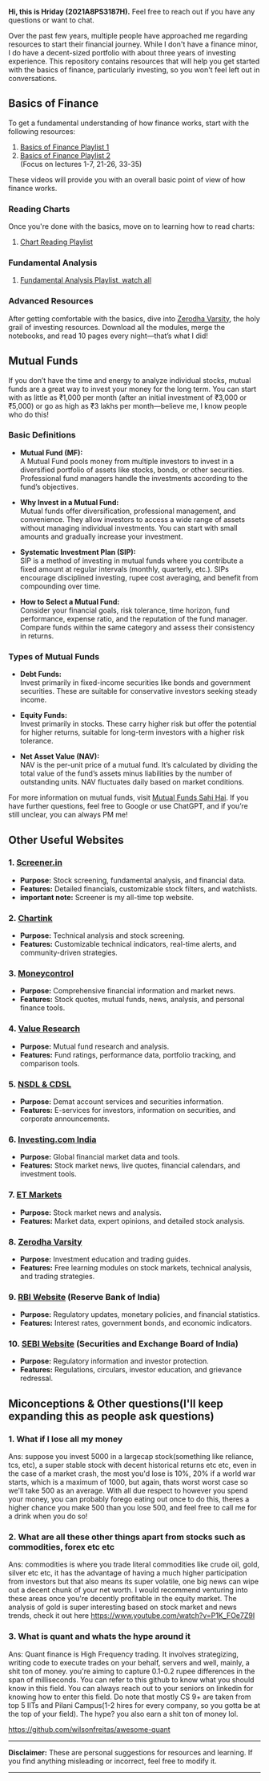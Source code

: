 **Hi, this is Hriday (2021A8PS3187H).** Feel free to reach out if you have any questions or want to chat.

Over the past few years, multiple people have approached me regarding resources to start their financial journey. While I don't have a finance minor, I do have a decent-sized portfolio with about three years of investing experience. This repository contains resources that will help you get started with the basics of finance, particularly investing, so you won't feel left out in conversations.

## Basics of Finance

To get a fundamental understanding of how finance works, start with the following resources:

1. [Basics of Finance Playlist 1](https://www.youtube.com/watch?v=-bLeRnOHq-8&list=PLEAWiihj06OL80BfkpXVh2AQ-AYe04xiU&pp=iAQB)
2. [Basics of Finance Playlist 2](https://www.youtube.com/watch?v=Xn7KWR9EOGQ&list=PL8uhW8cclMiNv8UT1NUawB-XpXVeJ8mN8)  
   (Focus on lectures 1-7, 21-26, 33-35)

These videos will provide you with an overall basic point of view of how finance works.

### Reading Charts

Once you're done with the basics, move on to learning how to read charts:

1. [Chart Reading Playlist](https://www.youtube.com/watch?v=sAXJJ5zOCMw&list=PLT6_Bt_TKitLs84l0Mv_iCVKITN95AbL_)



### Fundamental Analysis
1. [Fundamental Analysis Playlist, watch all](https://www.youtube.com/watch?v=0y56doOvQ9g&list=PL8uhW8cclMiOFY9hUCP7uROKCLkIMQ1tI)

### Advanced Resources

After getting comfortable with the basics, dive into [Zerodha Varsity](https://zerodha.com/varsity/), the holy grail of investing resources. Download all the modules, merge the notebooks, and read 10 pages every night—that’s what I did!

## Mutual Funds

If you don’t have the time and energy to analyze individual stocks, mutual funds are a great way to invest your money for the long term. You can start with as little as ₹1,000 per month (after an initial investment of ₹3,000 or ₹5,000) or go as high as ₹3 lakhs per month—believe me, I know people who do this!

### Basic Definitions

- **Mutual Fund (MF):**  
  A Mutual Fund pools money from multiple investors to invest in a diversified portfolio of assets like stocks, bonds, or other securities. Professional fund managers handle the investments according to the fund’s objectives.

- **Why Invest in a Mutual Fund:**  
  Mutual funds offer diversification, professional management, and convenience. They allow investors to access a wide range of assets without managing individual investments. You can start with small amounts and gradually increase your investment.

- **Systematic Investment Plan (SIP):**  
  SIP is a method of investing in mutual funds where you contribute a fixed amount at regular intervals (monthly, quarterly, etc.). SIPs encourage disciplined investing, rupee cost averaging, and benefit from compounding over time.

- **How to Select a Mutual Fund:**  
  Consider your financial goals, risk tolerance, time horizon, fund performance, expense ratio, and the reputation of the fund manager. Compare funds within the same category and assess their consistency in returns.

### Types of Mutual Funds

- **Debt Funds:**  
  Invest primarily in fixed-income securities like bonds and government securities. These are suitable for conservative investors seeking steady income.

- **Equity Funds:**  
  Invest primarily in stocks. These carry higher risk but offer the potential for higher returns, suitable for long-term investors with a higher risk tolerance.

- **Net Asset Value (NAV):**  
  NAV is the per-unit price of a mutual fund. It’s calculated by dividing the total value of the fund’s assets minus liabilities by the number of outstanding units. NAV fluctuates daily based on market conditions.

For more information on mutual funds, visit [Mutual Funds Sahi Hai](https://www.mutualfundssahihai.com/en/your-questions). If you have further questions, feel free to Google or use ChatGPT, and if you’re still unclear, you can always PM me!

## Other Useful Websites

### 1. **[Screener.in](https://www.screener.in/)**  
   - **Purpose:** Stock screening, fundamental analysis, and financial data.
   - **Features:** Detailed financials, customizable stock filters, and watchlists.
   - **important note:** Screener is my all-time top website.

### 2. **[Chartink](https://chartink.com/)**  
   - **Purpose:** Technical analysis and stock screening.
   - **Features:** Customizable technical indicators, real-time alerts, and community-driven strategies.

### 3. **[Moneycontrol](https://www.moneycontrol.com/)**  
   - **Purpose:** Comprehensive financial information and market news.
   - **Features:** Stock quotes, mutual funds, news, analysis, and personal finance tools.

### 4. **[Value Research](https://www.valueresearchonline.com/)**  
   - **Purpose:** Mutual fund research and analysis.
   - **Features:** Fund ratings, performance data, portfolio tracking, and comparison tools.

### 5. **[NSDL & CDSL](https://nsdl.co.in/)**  
   - **Purpose:** Demat account services and securities information.
   - **Features:** E-services for investors, information on securities, and corporate announcements.

### 6. **[Investing.com India](https://in.investing.com/)**  
   - **Purpose:** Global financial market data and tools.
   - **Features:** Stock market news, live quotes, financial calendars, and investment tools.

### 7. **[ET Markets](https://economictimes.indiatimes.com/markets)**  
   - **Purpose:** Stock market news and analysis.
   - **Features:** Market data, expert opinions, and detailed stock analysis.

### 8. **[Zerodha Varsity](https://zerodha.com/varsity/)**  
   - **Purpose:** Investment education and trading guides.
   - **Features:** Free learning modules on stock markets, technical analysis, and trading strategies.

### 9. **[RBI Website](https://www.rbi.org.in/) (Reserve Bank of India)**  
   - **Purpose:** Regulatory updates, monetary policies, and financial statistics.
   - **Features:** Interest rates, government bonds, and economic indicators.

### 10. **[SEBI Website](https://www.sebi.gov.in/) (Securities and Exchange Board of India)**  
   - **Purpose:** Regulatory information and investor protection.
   - **Features:** Regulations, circulars, investor education, and grievance redressal.


## Miconceptions & Other questions(I'll keep expanding this as people ask questions)
### 1. What if I lose all my money
   Ans: suppose you invest 5000 in a largecap stock(something like reliance, tcs, etc), a super stable stock with decent historical returns etc etc, even in the case of a market crash, the most you'd lose is 10%, 20% if a world war starts, which is a maximum of 1000, but again, thats worst worst case so we'll take 500 as an average. With all due respect to however you spend your money, you can probably forego eating out once to do this, theres a higher chance you make 500 than you lose 500, and feel free to call me for a drink when you do so!

### 2. What are all these other things apart from stocks such as commodities, forex etc etc
   Ans: commodities is where you trade literal commodities like crude oil, gold, silver etc etc, it has the advantage of having a much higher participation from investors but that also means its super volatile, one big news can wipe out a decent chunk of your net worth. I would recommend venturing into these areas once you're decently profitable in the equity market. The analysis of gold is super interesting based on stock market and news trends, check it out here https://www.youtube.com/watch?v=P1K_FOe7Z9I

   
### 3. What is quant and whats the hype around it
   Ans: Quant finance is High Frequency trading. It involves strategizing, writing code to execute trades on your behalf, servers and well, mainly, a shit ton of money.  you're aiming to capture 0.1-0.2 rupee differences in the span of milliseconds. You can refer to this github to know what you should know in this field. You can always reach out to your seniors on linkedin for knowing how to enter this field. Do note that mostly CS 9+ are taken from top 5 IITs and Pilani Campus(1-2 hires for every company, so you gotta be at the top of your field). The hype? you also earn a shit ton of money lol.

https://github.com/wilsonfreitas/awesome-quant

---

**Disclaimer:** These are personal suggestions for resources and learning. If you find anything misleading or incorrect, feel free to modify it.

---
